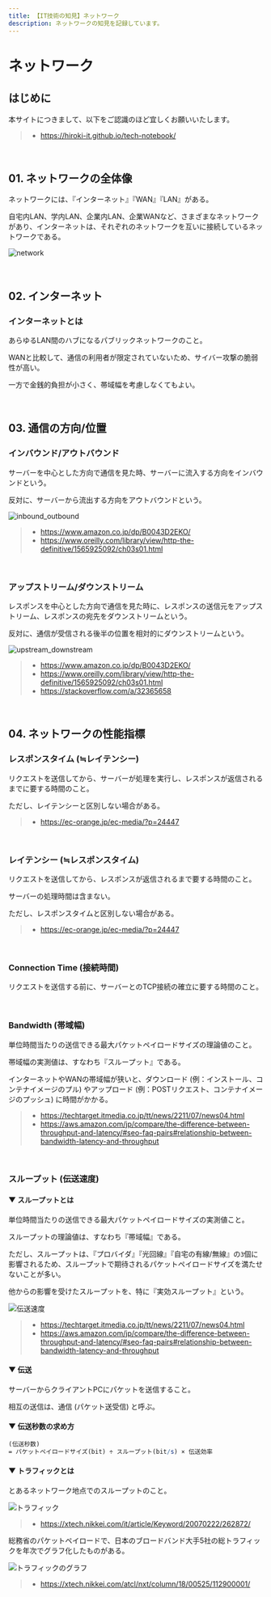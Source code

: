 ```yaml
---
title: 【IT技術の知見】ネットワーク
description: ネットワークの知見を記録しています。
---
```


# ネットワーク

## はじめに

本サイトにつきまして、以下をご認識のほど宜しくお願いいたします。

> - https://hiroki-it.github.io/tech-notebook/

<br>

## 01. ネットワークの全体像

ネットワークには、『インターネット』『WAN』『LAN』がある。

自宅内LAN、学内LAN、企業内LAN、企業WANなど、さまざまなネットワークがあり、インターネットは、それぞれのネットワークを互いに接続しているネットワークである。

![network](https://raw.githubusercontent.com/hiroki-it/tech-notebook-images/master/images/network.png)

<br>

## 02. インターネット

### インターネットとは

あらゆるLAN間のハブになるパブリックネットワークのこと。

WANと比較して、通信の利用者が限定されていないため、サイバー攻撃の脆弱性が高い。

一方で金銭的負担が小さく、帯域幅を考慮しなくてもよい。

<br>

## 03. 通信の方向/位置

### インバウンド/アウトバウンド

サーバーを中心とした方向で通信を見た時、サーバーに流入する方向をインバウンドという。

反対に、サーバーから流出する方向をアウトバウンドという。

![inbound_outbound](https://raw.githubusercontent.com/hiroki-it/tech-notebook-images/master/images/inbound_outbound.png)

> - https://www.amazon.co.jp/dp/B0043D2EKO/
> - https://www.oreilly.com/library/view/http-the-definitive/1565925092/ch03s01.html

<br>

### アップストリーム/ダウンストリーム

レスポンスを中心とした方向で通信を見た時に、レスポンスの送信元をアップストリーム、レスポンスの宛先をダウンストリームという。

反対に、通信が受信される後半の位置を相対的にダウンストリームという。

![upstream_downstream](https://raw.githubusercontent.com/hiroki-it/tech-notebook-images/master/images/upstream_downstream.png)

> - https://www.amazon.co.jp/dp/B0043D2EKO/
> - https://www.oreilly.com/library/view/http-the-definitive/1565925092/ch03s01.html
> - https://stackoverflow.com/a/32365658

<br>

## 04. ネットワークの性能指標

### レスポンスタイム (≒レイテンシー)

リクエストを送信してから、サーバーが処理を実行し、レスポンスが返信されるまでに要する時間のこと。

ただし、レイテンシーと区別しない場合がある。

> - https://ec-orange.jp/ec-media/?p=24447

<br>

### レイテンシー (≒レスポンスタイム)

リクエストを送信してから、レスポンスが返信されるまで要する時間のこと。

サーバーの処理時間は含まない。

ただし、レスポンスタイムと区別しない場合がある。

> - https://ec-orange.jp/ec-media/?p=24447

<br>

### Connection Time (接続時間)

リクエストを送信する前に、サーバーとのTCP接続の確立に要する時間のこと。

<br>

### Bandwidth (帯域幅)

単位時間当たりの送信できる最大パケットペイロードサイズの理論値のこと。

帯域幅の実測値は、すなわち『スループット』である。

インターネットやWANの帯域幅が狭いと、ダウンロード (例：インストール、コンテナイメージのプル) やアップロード (例：POSTリクエスト、コンテナイメージのプッシュ) に時間がかかる。

> - https://techtarget.itmedia.co.jp/tt/news/2211/07/news04.html
> - https://aws.amazon.com/jp/compare/the-difference-between-throughput-and-latency/#seo-faq-pairs#relationship-between-bandwidth-latency-and-throughput

<br>

### スループット (伝送速度)

#### ▼ スループットとは

単位時間当たりの送信できる最大パケットペイロードサイズの実測値こと。

スループットの理論値は、すなわち『帯域幅』である。

ただし、スループットは、『プロバイダ』『光回線』『自宅の有線/無線』の`3`個に影響されるため、スループットで期待されるパケットペイロードサイズを満たせないことが多い。

他からの影響を受けたスループットを、特に『実効スループット』という。

![伝送速度](https://raw.githubusercontent.com/hiroki-it/tech-notebook-images/master/images/伝送速度.png)

> - https://techtarget.itmedia.co.jp/tt/news/2211/07/news04.html
> - https://aws.amazon.com/jp/compare/the-difference-between-throughput-and-latency/#seo-faq-pairs#relationship-between-bandwidth-latency-and-throughput

#### ▼ 伝送

サーバーからクライアントPCにパケットを送信すること。

相互の送信は、通信 (パケット送受信) と呼ぶ。

#### ▼ 伝送秒数の求め方

```mathematica
(伝送秒数)
= パケットペイロードサイズ(bit) ÷ スループット(bit/s) × 伝送効率
```

#### ▼ トラフィックとは

とあるネットワーク地点でのスループットのこと。

![トラフィック](https://raw.githubusercontent.com/hiroki-it/tech-notebook-images/master/images/トラフィック.png)

> - https://xtech.nikkei.com/it/article/Keyword/20070222/262872/

総務省のパケットペイロードで、日本のブロードバンド大手5社の総トラフィックを年次でグラフ化したものがある。

![トラフィックのグラフ](https://raw.githubusercontent.com/hiroki-it/tech-notebook-images/master/images/トラフィックのグラフ.png)

> - https://xtech.nikkei.com/atcl/nxt/column/18/00525/112900001/

<br>


